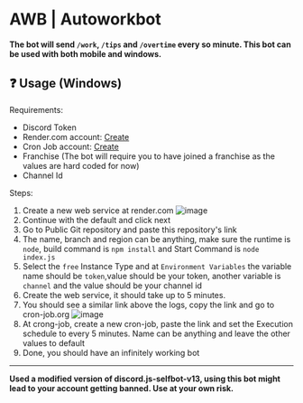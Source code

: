 # AWB | Autoworkbot
**The bot will send `/work`, `/tips` and `/overtime` every so minute. 
This bot can be used with both mobile and windows.**
## ❓ Usage (Windows)
Requirements:
- Discord Token
- Render.com account: [Create](https://dashboard.render.com/register?next=%2F)
- Cron Job account: [Create](https://console.cron-job.org/signup)
- Franchise (The bot will require you to have joined a franchise as the values are hard coded for now)
- Channel Id

Steps:
1. Create a new web service at render.com
![image](https://github.com/Infernite/autoaworkbot/assets/96887546/8010fd1f-9c60-4f50-b454-8654532a319d)
2. Continue with the default and click next
3. Go to Public Git repository and paste this repository's link
4. The name, branch and region can be anything, make sure the runtime is `node`, build command is `npm install` and Start Command is `node index.js`
5. Select the `free` Instance Type and at `Environment Variables` the variable name should be `token`,value should be your token, another variable is `channel` and the value should be your channel id
6. Create the web service, it should take up to 5 minutes.
7. You should see a similar link above the logs, copy the link and go to cron-job.org
![image](https://github.com/Infernite/autoaworkbot/assets/96887546/3ace005d-958e-41c8-a34a-73002f523a70)
8. At crong-job, create a new cron-job, paste the link and set the Execution schedule to every 5 minutes. Name can be anything and leave the other values to default
9. Done, you should have an infinitely working bot
---
**Used a modified version of discord.js-selfbot-v13, using this bot might lead to your account getting banned. Use at your own risk.**
